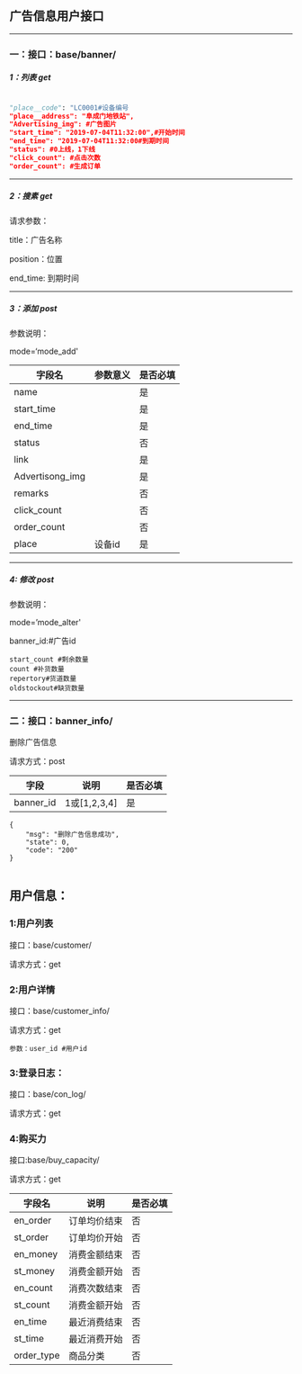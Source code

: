 ## 广告信息用户接口

------

### 一：接口：base/banner/

##### 1：列表 get

```python

"place__code": "LC0001#设备编号
"place__address": "阜成门地铁站",
"Advertising_img": #广告图片
"start_time": "2019-07-04T11:32:00",#开始时间
"end_time": "2019-07-04T11:32:00#到期时间
"status": #0上线，1下线
"click_count": #点击次数
"order_count": #生成订单
```
------

##### 2：搜素 get

请求参数：

title：广告名称

position：位置

end_time:  到期时间

------

##### 3：添加 post

参数说明：

mode=‘mode_add'

| 字段名          | 参数意义 | 是否必填 |
| --------------- | -------- | -------- |
| name            |          | 是       |
| start_time      |          | 是       |
| end_time        |          | 是       |
| status          |          | 否       |
| link            |          | 是       |
| Advertisong_img |          | 是       |
| remarks         |          | 否       |
| click_count     |          | 否       |
| order_count     |          | 否       |
| place           | 设备id   | 是       |

------

##### 4: 修改 post

参数说明：

mode=’mode_alter'

banner_id:#广告id

```
start_count #剩余数量
count #补货数量
repertory#货道数量
oldstockout#缺货数量
```

------

### 二：接口：banner_info/

删除广告信息

请求方式：post

| 字段      | 说明         | 是否必填 |
| --------- | ------------ | -------- |
| banner_id | 1或[1,2,3,4] | 是       |

```
{
    "msg": "删除广告信息成功",
    "state": 0,
    "code": "200"
}


```





## 用户信息：

### 1:用户列表

接口：base/customer/

请求方式：get



### 2:用户详情

接口：base/customer_info/

请求方式：get

```
参数：user_id #用户id
```



### 3:登录日志：

接口：base/con_log/

请求方式：get

### 4:购买力

接口:base/buy_capacity/

请求方式：get

| 字段名     | 说明         | 是否必填 |
| ---------- | ------------ | -------- |
| en_order   | 订单均价结束 | 否       |
| st_order   | 订单均价开始 | 否       |
| en_money   | 消费金额结束 | 否       |
| st_money   | 消费金额开始 | 否       |
| en_count   | 消费次数结束 | 否       |
| st_count   | 消费金额开始 | 否       |
| en_time    | 最近消费结束 | 否       |
| st_time    | 最近消费开始 | 否       |
| order_type | 商品分类     | 否       |

